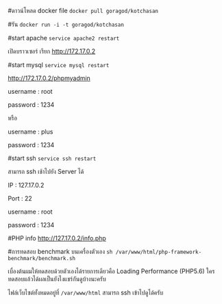 #ดาวน์โหลด docker file
```docker pull goragod/kotchasan```

#รัน
```docker run -i -t goragod/kotchasan```

#start apache
```service apache2 restart```

เปิดบราวเซอร์ เรียก http://172.17.0.2

#start mysql
```service mysql restart```

http://172.17.0.2/phpmyadmin

username : root

password : 1234

หรือ

username : plus

password : 1234

#start ssh
```service ssh restart```

สามารถ ssh เช้าไปยัง Server ได้

IP : 127.17.0.2

Port : 22

username : root

password : 1234


#PHP info
http://127.17.0.2/info.php

#การทดสอบ benchmark บนเครื่องตัวเอง
```sh /var/www/html/php-framework-benchmark/benchmark.sh```

เบื่องต้นผมให้ทดสอบด้วยตัวเองได้รายการเดียวคือ Loading Performance (PHP5.6) ใครทดสอบแล้วได้ผลเป็นยังไงแชร์กันดูบ้างนะครับ

ไฟล์เว็บไซต์ทั้งหมดอยู่ที่ ```/var/www/html``` สามารถ ssh เข้าไปดูได้ครับ
